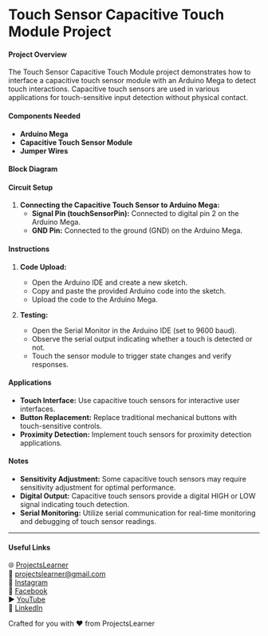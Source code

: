 # Touch Sensor Capacitive Touch Module Project

#### Project Overview
The Touch Sensor Capacitive Touch Module project demonstrates how to interface a capacitive touch sensor module with an Arduino Mega to detect touch interactions. Capacitive touch sensors are used in various applications for touch-sensitive input detection without physical contact.

#### Components Needed
- **Arduino Mega**
- **Capacitive Touch Sensor Module**
- **Jumper Wires**

#### Block Diagram

#### Circuit Setup
1. **Connecting the Capacitive Touch Sensor to Arduino Mega:**
   - **Signal Pin (touchSensorPin):** Connected to digital pin 2 on the Arduino Mega.
   - **GND Pin:** Connected to the ground (GND) on the Arduino Mega.

#### Instructions
1. **Code Upload:**
   - Open the Arduino IDE and create a new sketch.
   - Copy and paste the provided Arduino code into the sketch.
   - Upload the code to the Arduino Mega.

2. **Testing:**
   - Open the Serial Monitor in the Arduino IDE (set to 9600 baud).
   - Observe the serial output indicating whether a touch is detected or not.
   - Touch the sensor module to trigger state changes and verify responses.

#### Applications
- **Touch Interface:** Use capacitive touch sensors for interactive user interfaces.
- **Button Replacement:** Replace traditional mechanical buttons with touch-sensitive controls.
- **Proximity Detection:** Implement touch sensors for proximity detection applications.

#### Notes
- **Sensitivity Adjustment:** Some capacitive touch sensors may require sensitivity adjustment for optimal performance.
- **Digital Output:** Capacitive touch sensors provide a digital HIGH or LOW signal indicating touch detection.
- **Serial Monitoring:** Utilize serial communication for real-time monitoring and debugging of touch sensor readings.

---

#### Useful Links
🌐 [ProjectsLearner](https://projectslearner.com/learn/arduino-mega-touch-sensor-capacitive-touch-module)  
📧 [projectslearner@gmail.com](mailto:projectslearner@gmail.com)  
📸 [Instagram](https://www.instagram.com/projectslearner/)  
📘 [Facebook](https://www.facebook.com/projectslearner)  
▶️ [YouTube](https://www.youtube.com/@ProjectsLearner)  
📘 [LinkedIn](https://www.linkedin.com/in/projectslearner)

Crafted for you with ❤️ from ProjectsLearner